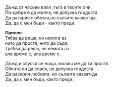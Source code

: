 Дъжд от часове вали ,тъга в твоите очи. <br />
По-добре е да мълча, не допуска гордоста. <br />
Да разкрия любовта,но сълзите казват-да. <br />
Да, да с мен бъди - както преди.

**Припев**: <br />
Тябва да реша, но немога аз <br />
нито да простя, нито да съдя. <br />
Трябва да реша, но немога аз <br />
ала време е, ала време е.

Дъжд и спуска се ноща, молиш ме да ти простя. <br />
Обичта ни да спася, не допуска гордоста. <br />
Да раскрия любовта, но сълзите казват-да. <br />
Да, да с мен бъди, както преди.